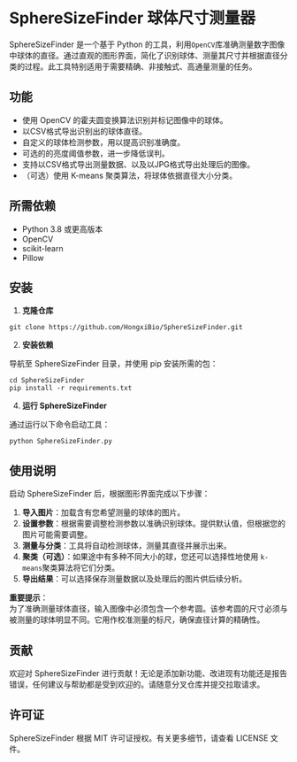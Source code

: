 # SphereSizeFinder 球体尺寸测量器

SphereSizeFinder 是一个基于 Python 的工具，利用`OpenCV`库准确测量数字图像中球体的直径。通过直观的图形界面，简化了识别球体、测量其尺寸并根据直径分类的过程。此工具特别适用于需要精确、非接触式、高通量测量的任务。

## 功能

- 使用 OpenCV 的霍夫圆变换算法识别并标记图像中的球体。
- 以CSV格式导出识别出的球体直径。
- 自定义的球体检测参数，用以提高识别准确度。
- 可选的的亮度阈值参数，进一步降低误判。
- 支持以CSV格式导出测量数据、以及以JPG格式导出处理后的图像。
- （可选）使用 K-means 聚类算法，将球体依据直径大小分类。

## 所需依赖

- Python 3.8 或更高版本
- OpenCV
- scikit-learn
- Pillow

## 安装

1. **克隆仓库**

 ```
 git clone https://github.com/HongxiBio/SphereSizeFinder.git
 ```

2. **安装依赖**

导航至 SphereSizeFinder 目录，并使用 pip 安装所需的包：

 ```
cd SphereSizeFinder
pip install -r requirements.txt
 ```

4. **运行 SphereSizeFinder**

 通过运行以下命令启动工具：

 ```
 python SphereSizeFinder.py
 ```

## 使用说明

启动 SphereSizeFinder 后，根据图形界面完成以下步骤：

1. **导入图片**：加载含有您希望测量的球体的图片。
2. **设置参数**：根据需要调整检测参数以准确识别球体。提供默认值，但根据您的图片可能需要调整。
3. **测量与分类**：工具将自动检测球体，测量其直径并展示出来。
4. **聚类（可选）**：如果途中有多种不同大小的球，您还可以选择性地使用 `k-means`聚类算法将它们分类。
5. **导出结果**：可以选择保存测量数据以及处理后的图片供后续分析。

**重要提示**：  
为了准确测量球体直径，输入图像中必须包含一个参考圆。该参考圆的尺寸必须与被测量的球体明显不同。它用作校准测量的标尺，确保直径计算的精确性。

## 贡献

欢迎对 SphereSizeFinder 进行贡献！无论是添加新功能、改进现有功能还是报告错误，任何建议与帮助都是受到欢迎的。请随意分叉仓库并提交拉取请求。

## 许可证

SphereSizeFinder 根据 MIT 许可证授权。有关更多细节，请查看 LICENSE 文件。